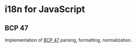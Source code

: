 # i18n for JavaScript

## BCP 47

Implementation of [BCP 47](https://tools.ietf.org/html/bcp47) parsing, formatting, normalization.

